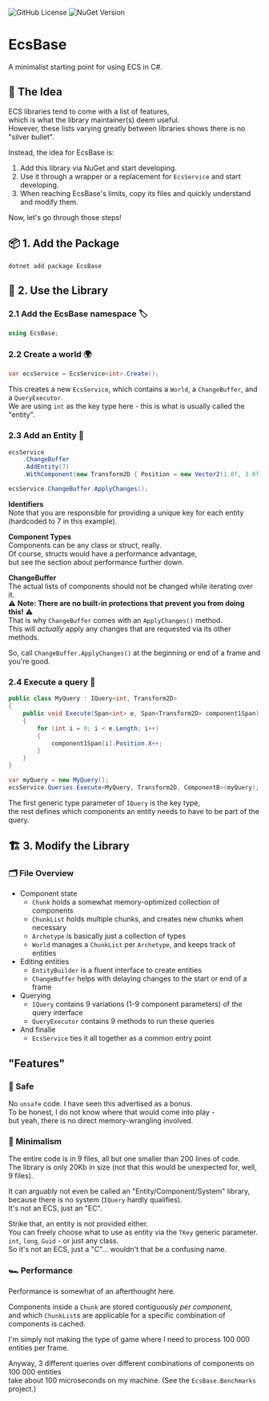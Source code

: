 
![GitHub License](https://img.shields.io/github/license/raphaelschmitz00/BaseEcs)
![NuGet Version](https://img.shields.io/nuget/v/EcsBase?logo=nuget)

# EcsBase

A minimalist starting point for using ECS in C#.


## 🧠 The Idea
ECS libraries tend to come with a list of features,  
which is what the library maintainer(s) deem useful.  
However, these lists varying greatly between libraries shows there is no "silver bullet".

Instead, the idea for EcsBase is:
1. Add this library via NuGet and start developing.
2. Use it through a wrapper or a replacement for `EcsService` and start developing.
3. When reaching EcsBase's limits, copy its files and quickly understand and modify them.

Now, let's go through those steps!



## 📦 1. Add the Package
```
dotnet add package EcsBase
```



## 🚀 2. Use the Library

### 2.1 Add the EcsBase namespace 🏷️
```csharp
using EcsBase;
```


### 2.2 Create a world 🌍
```csharp
var ecsService = EcsService<int>.Create();
```
This creates a new `EcsService`, which contains a `World`, a `ChangeBuffer`, and a `QueryExecutor`.  
We are using `int` as the key type here - this is what is usually called the "entity".


### 2.3 Add an Entity 👤
```csharp
ecsService
    .ChangeBuffer
    .AddEntity(7)
    .WithComponent(new Transform2D { Position = new Vector2(1.0f, 3.0f) });

ecsService.ChangeBuffer.ApplyChanges();
```

**Identifiers**  
Note that you are responsible for providing a unique key for each entity  
(hardcoded to 7 in this example).

**Component Types**  
Components can be any class or struct, really.  
Of course, structs would have a performance advantage,  
but see the section about performance further down.

**ChangeBuffer**  
The actual lists of components should not be changed while iterating over it.  
⚠️ **Note: There are no built-in protections that prevent you from doing this!** ⚠️  
That is why `ChangeBuffer` comes with an `ApplyChanges()` method.  
This will _actually_ apply any changes that are requested via its other methods.

So, call `ChangeBuffer.ApplyChanges()` at the beginning or end of a frame and you're good.


### 2.4 Execute a query 🚀
```csharp
public class MyQuery : IQuery<int, Transform2D>
{
	public void Execute(Span<int> e, Span<Transform2D> component1Span)
	{
		for (int i = 0; i < e.Length; i++)
		{
			component1Span[i].Position.X++;
		}
	}
}

var myQuery = new MyQuery();
ecsService.Queries.Execute<MyQuery, Transform2D, ComponentB>(myQuery);
```

The first generic type parameter of `IQuery` is the key type,  
the rest defines which components an entity needs to have to be part of the query. 



## 🏗️ 3. Modify the Library

### 🗂️ File Overview
- Component state
  - `Chunk` holds a somewhat memory-optimized collection of components
  - `ChunkList` holds multiple chunks, and creates new chunks when necessary
  - `Archetype` is basically just a collection of types
  - `World` manages a `ChunkList` per `Archetype`, and keeps track of entities
- Editing entities
    - `EntityBuilder` is a fluent interface to create entities
    - `ChangeBuffer` helps with delaying changes to the start or end of a frame
- Querying
  - `IQuery` contains 9 variations (1-9 component parameters) of the query interface
  - `QueryExecutor` contains 9 methods to run these queries
- And finalle
  - `EcsService` ties it all together as a common entry point


## "Features"

### 🦺 Safe
No `unsafe` code. I have seen this advertised as a bonus.  
To be honest, I do not know where that would come into play -  
but yeah, there is no direct memory-wrangling involved.

### 🤏 Minimalism
The entire code is in 9 files, all but one smaller than 200 lines of code.  
The library is only 20Kb in size (not that this would be unexpected for, well,  9 files).

It can arguably not even be called an "Entity/Component/System" library,  
because there is no system (`IQuery` hardly qualifies).  
It's not an ECS, just an "EC".

Strike that, an entity is not provided either.  
You can freely choose what to use as entity via the `TKey` generic parameter.  
`int`, `long`, `Guid` - or just any class.  
So it's not an ECS, just a "C"... wouldn't that be a confusing name.



### 🏎️ Performance
Performance is somewhat of an afterthought here.  

Components inside a `Chunk` are stored contiguously _per component_,  
and which `ChunkList`s are applicable for a specific combination of components is cached.

I'm simply not making the type of game where I need to process 100 000 entities per frame.

Anyway, 3 different queries over different combinations of components on 100 000 entities  
take about 100 microseconds on my machine. (See the `EcsBase.Benchmarks` project.)
